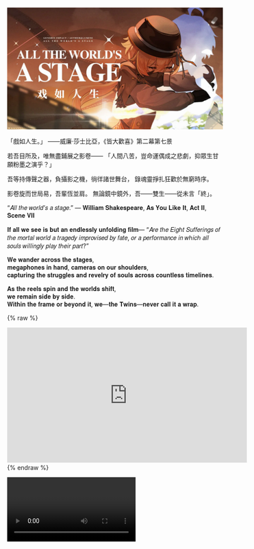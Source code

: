 ![All the World's a Stage ｜ 5th Anniversary｜ 2025 Genshin Birthday Party](pic.png)

「戲如人生。」
——威廉·莎士比亞，《皆大歡喜》第二幕第七景

若吾目所及，唯無盡鋪展之影卷——
「人間八苦，豈命運偶成之悲劇，抑眾生甘願粉墨之演乎？」

吾等持傳聲之器，負攝影之機，徜徉諸世舞台，
錄魂靈掙扎狂歡於無窮時序。

影卷旋而世局易，吾輩恆並肩。
無論鏡中鏡外，吾——雙生——從未言「終」。


“𝐴𝑙𝑙 𝑡ℎ𝑒 𝑤𝑜𝑟𝑙𝑑’𝑠 𝑎 𝑠𝑡𝑎𝑔𝑒.”
— 𝐖𝐢𝐥𝐥𝐢𝐚𝐦 𝐒𝐡𝐚𝐤𝐞𝐬𝐩𝐞𝐚𝐫𝐞, 𝐀𝐬 𝐘𝐨𝐮 𝐋𝐢𝐤𝐞 𝐈𝐭, 𝐀𝐜𝐭 𝐈𝐈, 𝐒𝐜𝐞𝐧𝐞 𝐕𝐈𝐈

𝐈𝐟 𝐚𝐥𝐥 𝐰𝐞 𝐬𝐞𝐞 𝐢𝐬 𝐛𝐮𝐭 𝐚𝐧 𝐞𝐧𝐝𝐥𝐞𝐬𝐬𝐥𝐲 𝐮𝐧𝐟𝐨𝐥𝐝𝐢𝐧𝐠 𝐟𝐢𝐥𝐦—
“𝐴𝑟𝑒 𝑡ℎ𝑒 𝐸𝑖𝑔ℎ𝑡 𝑆𝑢𝑓𝑓𝑒𝑟𝑖𝑛𝑔𝑠 𝑜𝑓 𝑡ℎ𝑒 𝑚𝑜𝑟𝑡𝑎𝑙 𝑤𝑜𝑟𝑙𝑑 𝑎 𝑡𝑟𝑎𝑔𝑒𝑑𝑦 𝑖𝑚𝑝𝑟𝑜𝑣𝑖𝑠𝑒𝑑 𝑏𝑦 𝑓𝑎𝑡𝑒,
𝑜𝑟 𝑎 𝑝𝑒𝑟𝑓𝑜𝑟𝑚𝑎𝑛𝑐𝑒 𝑖𝑛 𝑤ℎ𝑖𝑐ℎ 𝑎𝑙𝑙 𝑠𝑜𝑢𝑙𝑠 𝑤𝑖𝑙𝑙𝑖𝑛𝑔𝑙𝑦 𝑝𝑙𝑎𝑦 𝑡ℎ𝑒𝑖𝑟 𝑝𝑎𝑟𝑡?”

𝐖𝐞 𝐰𝐚𝐧𝐝𝐞𝐫 𝐚𝐜𝐫𝐨𝐬𝐬 𝐭𝐡𝐞 𝐬𝐭𝐚𝐠𝐞𝐬,  
𝐦𝐞𝐠𝐚𝐩𝐡𝐨𝐧𝐞𝐬 𝐢𝐧 𝐡𝐚𝐧𝐝, 𝐜𝐚𝐦𝐞𝐫𝐚𝐬 𝐨𝐧 𝐨𝐮𝐫 𝐬𝐡𝐨𝐮𝐥𝐝𝐞𝐫𝐬,  
𝐜𝐚𝐩𝐭𝐮𝐫𝐢𝐧𝐠 𝐭𝐡𝐞 𝐬𝐭𝐫𝐮𝐠𝐠𝐥𝐞𝐬 𝐚𝐧𝐝 𝐫𝐞𝐯𝐞𝐥𝐫𝐲 𝐨𝐟 𝐬𝐨𝐮𝐥𝐬 𝐚𝐜𝐫𝐨𝐬𝐬 𝐜𝐨𝐮𝐧𝐭𝐥𝐞𝐬𝐬 𝐭𝐢𝐦𝐞𝐥𝐢𝐧𝐞𝐬.

𝐀𝐬 𝐭𝐡𝐞 𝐫𝐞𝐞𝐥𝐬 𝐬𝐩𝐢𝐧 𝐚𝐧𝐝 𝐭𝐡𝐞 𝐰𝐨𝐫𝐥𝐝𝐬 𝐬𝐡𝐢𝐟𝐭,  
𝐰𝐞 𝐫𝐞𝐦𝐚𝐢𝐧 𝐬𝐢𝐝𝐞 𝐛𝐲 𝐬𝐢𝐝𝐞.  
𝐖𝐢𝐭𝐡𝐢𝐧 𝐭𝐡𝐞 𝐟𝐫𝐚𝐦𝐞 𝐨𝐫 𝐛𝐞𝐲𝐨𝐧𝐝 𝐢𝐭, 𝐰𝐞—𝐭𝐡𝐞 𝐓𝐰𝐢𝐧𝐬—𝐧𝐞𝐯𝐞𝐫 𝐜𝐚𝐥𝐥 𝐢𝐭 𝐚 𝐰𝐫𝐚𝐩.

{% raw %}
<iframe width="560" height="315" src="https://www.youtube.com/embed/ufMGRxFIzO4" title="YouTube video player" frameborder="0" allow="accelerometer; autoplay; clipboard-write; encrypted-media; gyroscope; picture-in-picture; web-share" allowfullscreen></iframe>
{% endraw %}

<video src="video.mkv" controls></video>